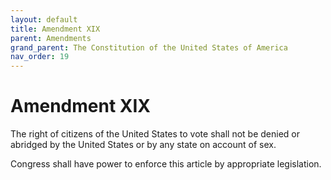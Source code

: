 ```yaml
---
layout: default
title: Amendment XIX
parent: Amendments
grand_parent: The Constitution of the United States of America
nav_order: 19
---
```


# Amendment XIX

The right of citizens of the United States to vote shall not be denied or abridged by the United States or by any state on account of sex.

Congress shall have power to enforce this article by appropriate legislation.